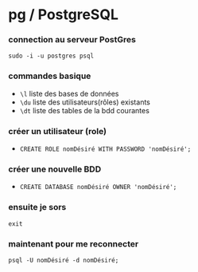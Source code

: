 # pg / PostgreSQL

### connection au serveur PostGres
`sudo -i -u postgres psql`

### commandes basique
- `\l` liste des bases de données
- `\du` liste des utilisateurs(rôles) existants
- `\dt` liste des tables de la bdd courantes

### créer un utilisateur (role)
- `CREATE ROLE nomDésiré WITH PASSWORD 'nomDésiré';`

### créer une nouvelle BDD
- `CREATE DATABASE nomDésiré OWNER 'nomDésiré';`
  
### ensuite je sors
`exit`

### maintenant pour me reconnecter
`psql -U nomDésiré -d nomDésiré;`

